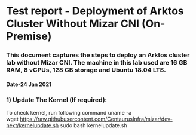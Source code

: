 # Test report - Deployment of Arktos Cluster Without Mizar CNI (On-Premise) 

### This document captures the steps to deploy an Arktos cluster lab without Mizar CNI. The machine in this lab used are 16 GB RAM, 8 vCPUs, 128 GB storage and Ubuntu 18.04 LTS. 
#### Date-24 Jan 2021 
### 1) Update The Kernel (If required):
To check kernel, run following command
     uname -a            
     wget https://raw.githubusercontent.com/CentaurusInfra/mizar/dev-next/kernelupdate.sh
     sudo bash kernelupdate.sh	         

